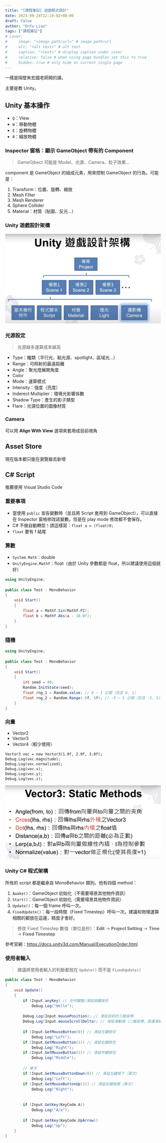 ```yaml
---
title: "[課程筆記] 遊戲程式設計"
date: 2023-09-24T22:19:02+08:00
draft: false
author: "Enfu Liao"
tags: ["課程筆記"]
# cover:
#     image: "<image path/url>" # image path/url
#     alt: "<alt text>" # alt text
#     caption: "<text>" # display caption under cover
#     relative: false # when using page bundles set this to true
#     hidden: true # only hide on current single page
---
```


一樣是隔壁朱宏國老師開的課。

主要是教 Unity。

## Unity 基本操作

- `Q`：View
- `W`：移動物體
- `E`：旋轉物體
- `R`：縮放物體


### Inspector 窗格：顯示 GameObject 帶有的 Component

> GameOjbect 可能是 Model、光源、Camera、粒子效果...

component 是 GameObject 的組成元素，用來控制 GameObject 的行為，可能是：
1. Transform：位置、旋轉、縮放
2. Mesh Filter
3. Mesh Renderer
4. Sphere Collider
5. Material：材質（貼圖、反光...）

### Unity 遊戲設計架構
![Unity 遊戲設計架構](./Screenshot%20from%202023-09-24%2022-34-13.png)

### 光源設定
> 光源越多運算成本越高

- Type：種類（平行光、點光源、spotlight、區域光...）
- Range：可照射的最遠距離
- Angle：聚光燈展開角度
- Color
- Mode：運算模式
- Intensity：強度（亮度）
- Inderect Multiplier：環境光影響係數
- Shadow Type：產生的影子類型
- Flare：光源位置的圖像材質

### Camera
可以用 **Align With View** 選項來套用成目前視角


## Asset Store
現在版本都只能在瀏覽器去新增


## C# Script

推薦使用 Visual Studio Code


### 重要事項
- 當使用 `public` 宣告變數時（並且將 Script 套用到 GameObject），可以直接在 Inspector 窗格修改該變數。但是在 play mode 修改都不會保存。
- C# 不做自動轉型！請這樣寫：`float a = (float)0;`
- `float` 要有 f 結尾

### 算數
- `System.Math`：double
- `UnityEngine.Mathf`：float（由於 Unity 參數都是 float，所以建議使用這個就好）

```c#
using UnityEngine;

public class Test : MonoBehavior
{
    void Start()
    {
        float a = Mathf.Sin(Mathf.PI);
        float b = Mathf.Abs(a - 10.0f);
    }
}
```


### 隨機
```c#
using UnityEngine;

public class Test : MonoBehavior
{
    void Start()
    {
        int seed = 40;
        Random.InitState(seed);
        float rng_1 = Random.value; // 0 ~ 1 之間（包含 0, 1）
        float rng_2 = Random.Range(-5f, 5f); // -5 ~ 5 之間（包含 -5, 5）
    }
}
```


### 向量
- Vector2
- Vector3
- Vector4（較少使用）

```
Vector3 vec = new Vector3(1.0f, 2.0f, 3.0f);
Debug.Log(vec.magnitude);
Debug.Log(vec.normalized);
Debug.Log(vec.x);
Debug.Log(vec.y);
Debug.Log(vec.z);
```

![](./Screenshot%20from%202023-09-24%2023-34-45.png)


### Unity C# 程式架構

所有的 script 都是繼承自 MonoBehavior 類別。他有四個 method：
1. `Awake()`：GameObject 初始化（不需要場景其他物件資訊）
1. `Start()`：GameObject 初始化（需要場景其他物件資訊）
1. `Update()`：每一個 frame 呼叫一次。
1. `FixedUpdate()`：每一段時間（Fixed Timestep）呼叫一次。建議和物理運算相關的都放在這邊，精度才會好。

> 修改 Fixed Timestep 數值（單位是秒）：**Edit** -> **Project Setting** -> **Time** -> **Fixed Timestep** 

參考官網：https://docs.unity3d.com/Manual/ExecutionOrder.html


### 使用者輸入

> 建議將使用者輸入的判斷都放在 `Update()` 而不是 `FixedUpdate()`

```c#
public class Test : MonoBehavior
{
    void Update()
    {
        if (Input.anyKey) // 任何鍵盤/滑鼠按鍵按住
            Debug.Log("Hello");

        Debug.Log(Input.mousePosition); // 滑鼠目前的三維座標
        Debug.Log(Input.mouseScrollDelta); // 滑鼠滑動值（二維座標，普通滑鼠數值就存在 Y 座標）

        if (Input.GetMouseButton(0)) // 滑鼠左鍵按住
            Debug.Log("Left");
        if (Input.GetMouseButton(1)) // 滑鼠右鍵按住
            Debug.Log("Right");
        if (Input.GetMouseButton(2)) // 滑鼠中鍵按住
            Debug.Log("Middle");

        // 單次
        if (Input.GetMouseButtonDown(0)) // 滑鼠左鍵按下（單次）
            Debug.Log("Left");
        if (Input.GetMouseButtonUp(1)) // 滑鼠右鍵放開（單次）
            Debug.Log("Right");
    

        if (Input.GetKey(KeyCode.A)) 
            Debug.Log("A/a");

        if (Input.GetKey(KeyCode.UpArrow)) 
            Debug.Log("Up");
    }
}
```

